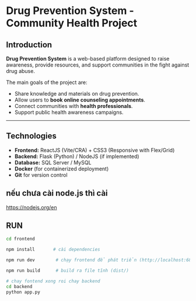 # Drug Prevention System - Community Health Project

## Introduction

**Drug Prevention System** is a web-based platform designed to raise awareness, provide resources, and support communities in the fight against drug abuse.

The main goals of the project are:

- Share knowledge and materials on drug prevention.
- Allow users to **book online counseling appointments**.
- Connect communities with **health professionals**.
- Support public health awareness campaigns.

---

## Technologies

- **Frontend:** ReactJS (Vite/CRA) + CSS3 (Responsive with Flex/Grid)
- **Backend:** Flask (Python) / NodeJS (if implemented)
- **Database:** SQL Server / MySQL
- **Docker** (for containerized deployment)
- **Git** for version control


## nếu chưa cài node.js thì cài
https://nodejs.org/en

## RUN
```bash
cd frontend

npm install       # cài dependencies

npm run dev        # chạy frontend để phát triển (http://localhost:6868)

npm run build      # build ra file tĩnh (dist/)

# chay fontend xong roi chay backend
cd backend
python app.py

```
